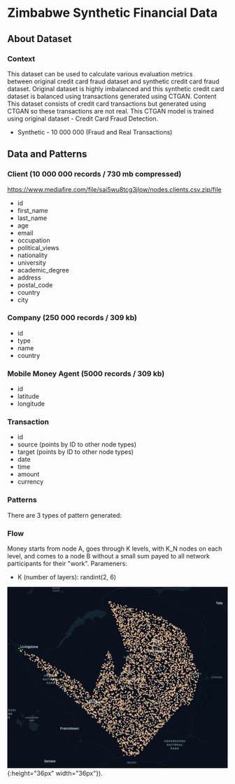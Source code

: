# Zimbabwe Synthetic Financial Data

## About Dataset
### Context
This dataset can be used to calculate various evaluation metrics between original credit card fraud dataset and synthetic credit card fraud dataset.
Original dataset is highly imbalanced and this synthetic credit card dataset is balanced using transactions generated using CTGAN.
Content
This dataset consists of credit card transactions but generated using CTGAN so these transactions are not real. This CTGAN model is trained using original dataset - Credit Card Fraud Detection.
* Synthetic - 10 000 000 (Fraud and Real Transactions)


## Data and Patterns
### Client (10 000 000 records / 730 mb compressed)
https://www.mediafire.com/file/sai5wu8tcg3jlow/nodes.clients.csv.zip/file
* id
* first_name
* last_name
* age
* email
* occupation
* political_views
* nationality
* university
* academic_degree
* address
* postal_code
* country
* city

### Company (250 000 records / 309 kb)
* id
* type
* name
* country

### Mobile Money Agent (5000 records / 309 kb)
* id
* latitude
* longitude

### Transaction
* id
* source (points by ID to other node types)
* target (points by ID to other node types)
* date
* time
* amount
* currency

### Patterns
There are 3 types of pattern generated:
### Flow
Money starts from node A, goes through K levels, with K_N nodes on each level, and comes to a node B without a small sum payed to all network participants for their "work". Parameners:
* K (number of layers): randint(2, 6)

![img](images/ZimMobileMoneyAgents.png){:height="36px" width="36px"}).
